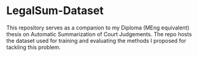# LegalSum-Dataset
This repository serves as a companion to my Diploma (MEng equivalent) thesis on Automatic Summarization of Court Judgements. The repo hosts the dataset used for training and evaluating the methods I proposed for tackling this problem.
